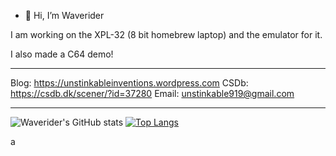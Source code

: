 - 👋 Hi, I’m Waverider

I am working on the XPL-32 (8 bit homebrew laptop)
and the emulator for it.

I also made a C64 demo!

__________________________________________________

Blog: https://unstinkableinventions.wordpress.com
CSDb: https://csdb.dk/scener/?id=37280
Email: unstinkable919@gmail.com
__________________________________________________

![Waverider's GitHub stats](https://github-readme-stats.vercel.app/api?username=liaminventions&theme=radical&show_icons=true)
[![Top Langs](https://github-readme-stats.vercel.app/api/top-langs/?username=liaminventions)](https://github.com/liaminventions/github-readme-stats)

<!---
liaminventions/liaminventions is a ✨ special ✨ repository because its `README.md` (this file) appears on your GitHub profile.
You can click the Preview link to take a look at your changes.
--->a
